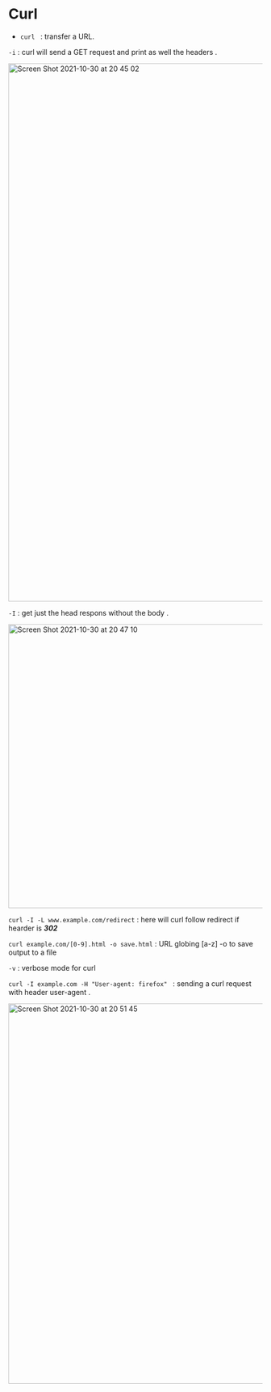 # Curl 

* ```curl ``` : transfer a URL.

```-i``` : curl will send a GET request and print as well the headers .

<img width="1067" alt="Screen Shot 2021-10-30 at 20 45 02" src="https://user-images.githubusercontent.com/92652606/139555049-bd3b4ad9-d617-4f4c-8002-b346f1b36004.png">

```-I``` : get just the head respons without the body .

<img width="563" alt="Screen Shot 2021-10-30 at 20 47 10" src="https://user-images.githubusercontent.com/92652606/139555109-f1b3b8cb-474d-4d58-bdf5-e6affaf4c9b5.png">

```curl -I -L www.example.com/redirect``` : here will curl follow redirect if hearder is ***302***

```curl example.com/[0-9].html -o save.html``` : URL globing [a-z] -o to save output to a file 

```-v``` : verbose mode for curl 

```curl -I example.com -H "User-agent: firefox" ``` : sending a curl request with header user-agent . 

<img width="754" alt="Screen Shot 2021-10-30 at 20 51 45" src="https://user-images.githubusercontent.com/92652606/139555232-fd78da55-0b0a-4bdd-baee-94071000bc5d.png">



